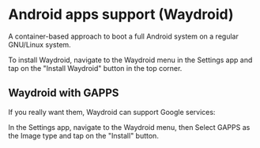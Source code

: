 # Android apps support (Waydroid)

A container-based approach to boot a full Android system on a regular GNU/Linux system.

To install Waydroid, navigate to the Waydroid menu in the Settings app and tap on the "Install Waydroid" button in the top corner.

## Waydroid with GAPPS
If you really want them, Waydroid can support Google services:

In the Settings app, navigate to the Waydroid menu, then Select GAPPS as the Image type and tap on the "Install" button.
